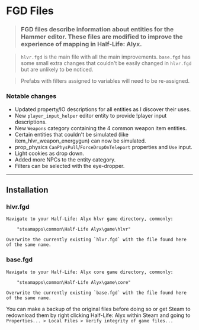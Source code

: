 # FGD Files

> ### FGD files describe information about entities for the Hammer editor. These files are modified to improve the experience of mapping in Half-Life: Alyx.

> `hlvr.fgd` is the main file with all the main improvements. `base.fgd` has some small extra changes that couldn't be easily changed in `hlvr.fgd` but are unlikely to be noticed.

> Prefabs with filters assigned to variables will need to be re-assigned.

### Notable changes

* Updated property/IO descriptions for all entities as I discover their uses.
* New `player_input_helper` editor entity to provide !player input descriptions.
* New `Weapons` category containing the 4 common weapon item entities.
* Certain entities that couldn't be simulated (like item_hlvr_weapon_energygun) can now be simulated.
* prop_physics `CanPhysPull`/`ForceDropOnTeleport` properties and `Use` input.
* Light cookies as drop down.
* Added more NPCs to the entity category.
* Filters can be selected with the eye-dropper.

---

## Installation

### hlvr.fgd
    Navigate to your Half-Life: Alyx hlvr game directory, commonly:
        
        "steamapps\common\Half-Life Alyx\game\hlvr"
    
    Overwrite the currently existing `hlvr.fgd` with the file found here of the same name.

### base.fgd
    Navigate to your Half-Life: Alyx core game directory, commonly:
    
        "steamapps\common\Half-Life Alyx\game\core"
    
    Overwrite the currently existing `base.fgd` with the file found here of the same name.

You can make a backup of the original files before doing so or get Steam to redownload them by right clicking Half-Life: Alyx within Steam and going to `Properties... > Local Files > Verify integrity of game files...`
